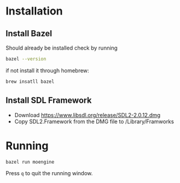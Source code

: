 # Installation

## Install Bazel
Should already be installed check by running
```bash
bazel --version
```

if not install it through homebrew:
```bash
brew insatll bazel
```

## Install SDL Framework
  * Download https://www.libsdl.org/release/SDL2-2.0.12.dmg
  * Copy SDL2.Framework from the DMG file to /Library/Framworks

# Running
```
bazel run moengine
```

Press `q` to quit the running window.